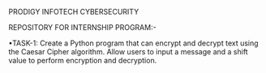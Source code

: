 PRODIGY INFOTECH CYBERSECURITY

REPOSITORY FOR INTERNSHIP PROGRAM:-

•TASK-1:
Create a Python program that can encrypt and decrypt text using the Caesar Cipher algorithm. Allow users to input a message and a shift value to perform encryption and decryption.
